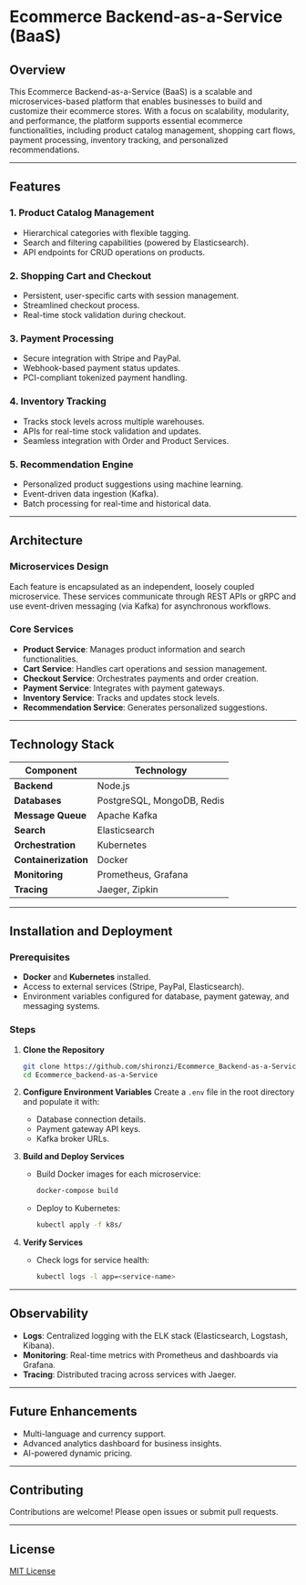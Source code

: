 # Ecommerce Backend-as-a-Service (BaaS)

## Overview

This Ecommerce Backend-as-a-Service (BaaS) is a scalable and microservices-based platform that enables businesses to build and customize their ecommerce stores. With a focus on scalability, modularity, and performance, the platform supports essential ecommerce functionalities, including product catalog management, shopping cart flows, payment processing, inventory tracking, and personalized recommendations.

---

## Features

### 1. **Product Catalog Management**

- Hierarchical categories with flexible tagging.
- Search and filtering capabilities (powered by Elasticsearch).
- API endpoints for CRUD operations on products.

### 2. **Shopping Cart and Checkout**

- Persistent, user-specific carts with session management.
- Streamlined checkout process.
- Real-time stock validation during checkout.

### 3. **Payment Processing**

- Secure integration with Stripe and PayPal.
- Webhook-based payment status updates.
- PCI-compliant tokenized payment handling.

### 4. **Inventory Tracking**

- Tracks stock levels across multiple warehouses.
- APIs for real-time stock validation and updates.
- Seamless integration with Order and Product Services.

### 5. **Recommendation Engine**

- Personalized product suggestions using machine learning.
- Event-driven data ingestion (Kafka).
- Batch processing for real-time and historical data.

---

## Architecture

### **Microservices Design**

Each feature is encapsulated as an independent, loosely coupled microservice. These services communicate through REST APIs or gRPC and use event-driven messaging (via Kafka) for asynchronous workflows.

### **Core Services**

- **Product Service**: Manages product information and search functionalities.
- **Cart Service**: Handles cart operations and session management.
- **Checkout Service**: Orchestrates payments and order creation.
- **Payment Service**: Integrates with payment gateways.
- **Inventory Service**: Tracks and updates stock levels.
- **Recommendation Service**: Generates personalized suggestions.

---

## Technology Stack

| Component            | Technology                 |
| -------------------- | -------------------------- |
| **Backend**          | Node.js                    |
| **Databases**        | PostgreSQL, MongoDB, Redis |
| **Message Queue**    | Apache Kafka               |
| **Search**           | Elasticsearch              |
| **Orchestration**    | Kubernetes                 |
| **Containerization** | Docker                     |
| **Monitoring**       | Prometheus, Grafana        |
| **Tracing**          | Jaeger, Zipkin             |

---

## Installation and Deployment

### Prerequisites

- **Docker** and **Kubernetes** installed.
- Access to external services (Stripe, PayPal, Elasticsearch).
- Environment variables configured for database, payment gateway, and messaging systems.

### Steps

1. **Clone the Repository**

   ```bash
   git clone https://github.com/shironzi/Ecommerce_Backend-as-a-Service.git
   cd Ecommerce_backend-as-a-Service
   ```

2. **Configure Environment Variables**
   Create a `.env` file in the root directory and populate it with:

   - Database connection details.
   - Payment gateway API keys.
   - Kafka broker URLs.

3. **Build and Deploy Services**

   - Build Docker images for each microservice:
     ```bash
     docker-compose build
     ```
   - Deploy to Kubernetes:
     ```bash
     kubectl apply -f k8s/
     ```

4. **Verify Services**
   - Check logs for service health:
     ```bash
     kubectl logs -l app=<service-name>
     ```

---

## Observability

- **Logs**: Centralized logging with the ELK stack (Elasticsearch, Logstash, Kibana).
- **Monitoring**: Real-time metrics with Prometheus and dashboards via Grafana.
- **Tracing**: Distributed tracing across services with Jaeger.

---

## Future Enhancements

- Multi-language and currency support.
- Advanced analytics dashboard for business insights.
- AI-powered dynamic pricing.

---

## Contributing

Contributions are welcome! Please open issues or submit pull requests.

---

## License

[MIT License](LICENSE)
